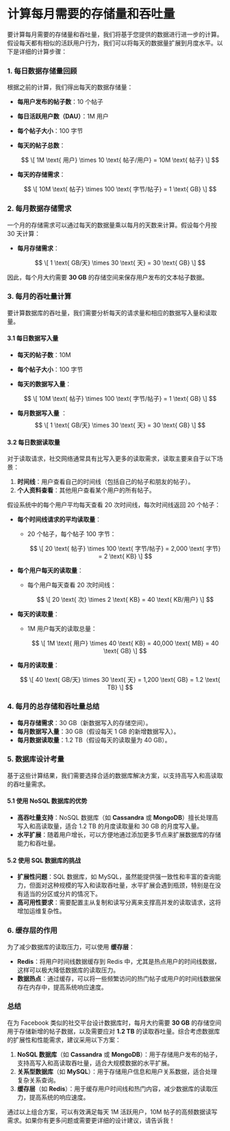 # 计算每月需要的存储量和吞吐量

要计算每月需要的存储量和吞吐量，我们将基于您提供的数据进行进一步的计算。假设每天都有相似的活跃用户行为，我们可以将每天的数据量扩展到月度水平。以下是详细的计算步骤：

### 1. 每日数据存储量回顾

根据之前的计算，我们得出每天的数据存储量：

- **每用户发布的帖子数**：10 个帖子
- **每日活跃用户数（DAU）**：1M 用户
- **每个帖子大小**：100 字节
- **每天的帖子总数**：
  
  $$
  \[
  1M \text{ 用户} \times 10 \text{ 帖子/用户} = 10M \text{ 帖子}
  \]
  $$
  
- **每天的存储需求**：
  
  $$
  \[
  10M \text{ 帖子} \times 100 \text{ 字节/帖子} = 1 \text{ GB}
  \]
  $$

### 2. 每月数据存储需求

一个月的存储需求可以通过每天的数据量乘以每月的天数来计算。假设每个月按 30 天计算：

- **每月存储需求**：

  $$
  \[
  1 \text{ GB/天} \times 30 \text{ 天} = 30 \text{ GB}
  \]
  $$
  
因此，每个月大约需要 **30 GB** 的存储空间来保存用户发布的文本帖子数据。

### 3. 每月的吞吐量计算

要计算数据库的吞吐量，我们需要分析每天的请求量和相应的数据写入量和读取量。

#### 3.1 每日数据写入量

- **每天的帖子数**：10M
- **每个帖子大小**：100 字节
- **每天的数据写入量**：

  $$
  \[
  10M \text{ 帖子} \times 100 \text{ 字节/帖子} = 1 \text{ GB}
  \]
  $$
  
- **每月数据写入量**
  ：
  $$
  \[
  1 \text{ GB/天} \times 30 \text{ 天} = 30 \text{ GB}
  \]
  $$
  
#### 3.2 每日数据读取量

对于读取请求，社交网络通常具有比写入更多的读取需求，读取主要来自于以下场景：

1. **时间线**：用户查看自己的时间线（包括自己的帖子和朋友的帖子）。
2. **个人资料查看**：其他用户查看某个用户的所有帖子。

假设系统中的每个用户平均每天查看 20 次时间线，每次时间线返回 20 个帖子：

- **每个时间线请求的平均读取量**：
  - 20 个帖子，每个帖子 100 字节：

    $$
    \[
    20 \text{ 帖子} \times 100 \text{ 字节/帖子} = 2,000 \text{ 字节} = 2 \text{ KB}
    \]
    $$

- **每个用户每天的读取量**：
  - 每个用户每天查看 20 次时间线：

    $$
    \[
    20 \text{ 次} \times 2 \text{ KB} = 40 \text{ KB/用户}
    \]
    $$
    
- **每天的读取量**：
  - 1M 用户每天的读取总量：

    $$
    \[
    1M \text{ 用户} \times 40 \text{ KB} = 40,000 \text{ MB} = 40 \text{ GB}
    \]
    $$

- **每月的读取量**：
  
  $$
  \[
  40 \text{ GB/天} \times 30 \text{ 天} = 1,200 \text{ GB} = 1.2 \text{ TB}
  \]
  $$

### 4. 每月的总存储和吞吐量总结

- **每月存储需求**：30 GB（新数据写入的存储空间）。
- **每月数据写入量**：30 GB（假设每天 1 GB 的新增数据写入）。
- **每月数据读取量**：1.2 TB（假设每天的读取量为 40 GB）。

### 5. 数据库设计考量

基于这些计算结果，我们需要选择合适的数据库解决方案，以支持高写入和高读取的吞吐量需求。

#### 5.1 使用 NoSQL 数据库的优势

- **高吞吐量支持**：NoSQL 数据库（如 **Cassandra** 或 **MongoDB**）擅长处理高写入和高读取量，适合 1.2 TB 的月度读取量和 30 GB 的月度写入量。
- **水平扩展**：随着用户增长，可以方便地通过添加更多节点来扩展数据库的存储能力和吞吐量。

#### 5.2 使用 SQL 数据库的挑战

- **扩展性问题**：SQL 数据库，如 MySQL，虽然能提供强一致性和丰富的查询能力，但面对这种规模的写入和读取吞吐量，水平扩展会遇到瓶颈，特别是在没有适当的分区或分片的情况下。
- **高可用性要求**：需要配置主从复制和读写分离来支撑高并发的读取请求，这将增加运维复杂性。

### 6. 缓存层的作用

为了减少数据库的读取压力，可以使用 **缓存层**：

- **Redis**：将用户时间线数据缓存到 Redis 中，尤其是热点用户的时间线数据，这样可以极大降低数据库的读取压力。
- **数据热点**：通过缓存，可以将一些频繁访问的热门帖子或用户的时间线数据保存在内存中，提高系统响应速度。

### 总结

在为 Facebook 类似的社交平台设计数据库时，每月大约需要 **30 GB** 的存储空间用于存储新增的帖子数据，以及需要应对 **1.2 TB** 的读取吞吐量。综合考虑数据库的扩展性和性能需求，建议采用以下方案：

1. **NoSQL 数据库**（如 **Cassandra** 或 **MongoDB**）：用于存储用户发布的帖子，支持高写入和高读取吞吐量，适合大规模数据的水平扩展。
2. **关系型数据库**（如 **MySQL**）：用于存储用户信息和用户关系数据，适合处理复杂关系查询。
3. **缓存层**（如 **Redis**）：用于缓存用户时间线和热门内容，减少数据库的读取压力，提高系统的响应速度。

通过以上组合方案，可以有效满足每天 1M 活跃用户，10M 帖子的高频数据读写需求。如果你有更多问题或需要更详细的设计建议，请告诉我！
